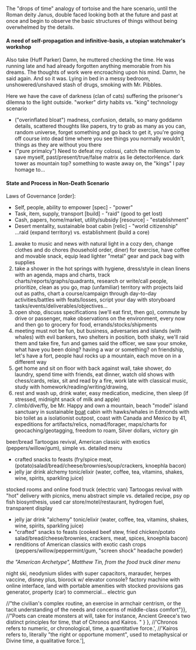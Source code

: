 
The "drops of time" analogy of tortoise and the hare scenario, until the Roman deity Janus, double faced looking both at the future and past at once and begin to observe the basic structures of things without being overwhelmed by the details. 

#### A need of self-propagation and infinitive-basis, a utopian watchmaker's workshop

Also take (Huff Parker) Damn, he muttered checking the time. He was running late and had already forgotten anything memorable from his dreams. The thoughts of work were encroaching upon his mind. Damn, he said again. And so it was. Lying in bed in a messy bedroom, unshowered/unshaved stash of drugs, smoking with Mr. Pibbles.

Here we have the cave of darkness (clan of cats) suffering the prisoner's dilemna to the light outside. "worker" dirty habits vs. "king" technology scenario

- ("overinflated bloat") madness, confusion, details, so many goddamn details, scattered thoughts like papers, try to grab as many as you can, random universe, forget something and go back to get it, you're going off course into dead time where you see things you normally wouldn't, things as they are without you there
- ("pure primalcy") Need to defeat my colossi, catch the millennium to save myself, past/present/true/false matrix as lie detectorHence. dark tower as mountain top? something to waste away on, the "kings" I pay homage to... 

#### State and Process in Non-Death Scenario
      
Laws of Governance [order]:

- Self, people, ability to empower [spec] - "power"
- Task, item, supply, transport [build] - "raid" (good to get lost)
- Cash, papers, home/market, utility/subsidy [resource] - "establishment"
- Desert mentality, sustainable boat cabin [relic] - "world citizenship" ...raid (expand territory) vs. establishment (build a core)

1. awake to music and news with natural light in a cozy den, change clothes and do chores (household order, diner) for exercise, have coffee and movable snack, equip lead lighter "metal" gear and pack bag with supplies
1. take a shower in the hot springs with hygiene, dress/style in clean linens with an agenda, maps and charts, track charts/reports/graphs/quadrants, research or write/call people, prioritize, clean as you go, map (unfamiliar) territory with projects laid out as paths, chart a course/campaign through day-to-day activities/battles with feats/losses, script your day with storyboard tasks/events/deliverables/objectives...
1. open shop, discuss specifications (we'll eat first, then go), commute by drive or passenger, make observations on the environment, every now and then go to grocery for food, errands/stocks/shipments
1. meeting must not be fun, but business, adversaries and islands (with whales) with evil bankers, two shelters in position, both shaky, we'll raid them and take fire, fun and games said the officer, we saw your smoke, what have you been doing? having a war or something? on friendship, let's have a fort, people haul rocks up a mountain, each move on in a different way
1. get home and sit on floor with back against wall, take shower, do laundry, spend time with friends, eat dinner, watch old shows with chess/cards, relax, sit and read by a fire, work late with classical music, study with homework/reading/writing/drawing, 
1. rest and wash up, drink water, easy medication, medicine, then sleep (if stressed, midnight snack of milk and apple)
1. climb/dive/fly, be Mr. Happy and own a mountain, beach "model" island sanctuary in sustainable [boat](https://www.boattrader.com/boat/2005-catamaran-cruisers-35-vagabond-7311908/) cabin with hawks/whales in Edmonds with bio toilet as a isolationist outpost, coast with Canada and Mexico by 41, expeditions for artifacts/relics, nomad/forager, maps/charts for geocaching/geotagging, freedom to roam, Silver dollars, victory gin

beer/bread Tartoogas revival, American classic with exotics (peppers/willow/gum), simple vs. detailed menu

- crafted snacks to feasts (fry/spice meat, (potato)salad/bread/cheese/brownies/soup/crackers, knoephla bacon)
- jelly jar drink alchemy tonic/elixir (water, coffee, tea, vitamins, shakes, wine, spirits, sparkling juice)

stocked rooms and online food truck (electric van) Tartoogas revival with "hot" delivery with picnics, menu abstract simple vs. detailed recipe, psy op fish biosynthesis, used car store/motel/restaurant, hydrogen fuel, transparent display

- jelly jar drink "alchemy" tonic/elixir (water, coffee, tea, vitamins, shakes, wine, spirits, sparkling juice)
- "crafted" snacks to feasts (cooked beef stew, fried chicken/potato salad/bread/cheese/brownies, crackers, meat, spices, knoephla bacon)
- renditions of American classics with exotic cash crops (peppers/willow/peppermint/gum, "screen shock" headache powder)

*the "American Archetype", Matthew Tin, from the food truck diner menu*

night ski, neodynium slides with super capacitors, marauder, herpes vaccine, disney plus, biorock
w/ elevator console? factory machine with online interface, land with portable amenities with stocked provisions
gas generator, property (car) to commercial... electric gun

//"the civilian's complex routine, an exercise in armchair centrism, or the tacit understanding of the needs and concerns of middle-class comfort"}},
//"Poets can create monsters at will, take for instance, Ancient Greece's two distinct principles for time, that of Chronos and Kairos. " } },
//'Chronos refers to numeric, or chronological, time, a quantitative force.',
//'Kairos refers to, literally "the right or opportune moment", used to metaphysical or Divine time, a qualitative force.'],
